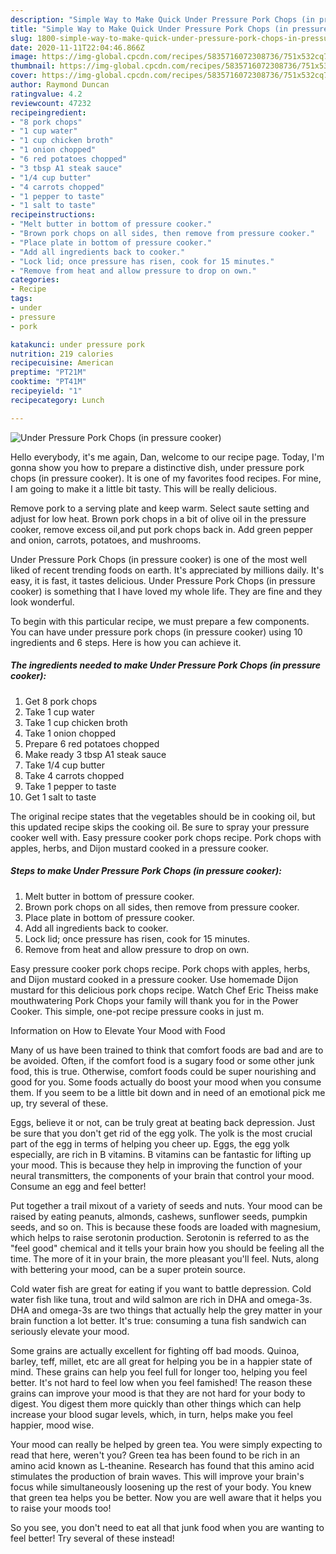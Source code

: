 ```yaml
---
description: "Simple Way to Make Quick Under Pressure Pork Chops (in pressure cooker)"
title: "Simple Way to Make Quick Under Pressure Pork Chops (in pressure cooker)"
slug: 1800-simple-way-to-make-quick-under-pressure-pork-chops-in-pressure-cooker
date: 2020-11-11T22:04:46.866Z
image: https://img-global.cpcdn.com/recipes/5835716072308736/751x532cq70/under-pressure-pork-chops-in-pressure-cooker-recipe-main-photo.jpg
thumbnail: https://img-global.cpcdn.com/recipes/5835716072308736/751x532cq70/under-pressure-pork-chops-in-pressure-cooker-recipe-main-photo.jpg
cover: https://img-global.cpcdn.com/recipes/5835716072308736/751x532cq70/under-pressure-pork-chops-in-pressure-cooker-recipe-main-photo.jpg
author: Raymond Duncan
ratingvalue: 4.2
reviewcount: 47232
recipeingredient:
- "8 pork chops"
- "1 cup water"
- "1 cup chicken broth"
- "1 onion chopped"
- "6 red potatoes chopped"
- "3 tbsp A1 steak sauce"
- "1/4 cup butter"
- "4 carrots chopped"
- "1 pepper to taste"
- "1 salt to taste"
recipeinstructions:
- "Melt butter in bottom of pressure cooker."
- "Brown pork chops on all sides, then remove from pressure cooker."
- "Place plate in bottom of pressure cooker."
- "Add all ingredients back to cooker."
- "Lock lid; once pressure has risen, cook for 15 minutes."
- "Remove from heat and allow pressure to drop on own."
categories:
- Recipe
tags:
- under
- pressure
- pork

katakunci: under pressure pork 
nutrition: 219 calories
recipecuisine: American
preptime: "PT21M"
cooktime: "PT41M"
recipeyield: "1"
recipecategory: Lunch

---
```



![Under Pressure Pork Chops (in pressure cooker)](https://img-global.cpcdn.com/recipes/5835716072308736/751x532cq70/under-pressure-pork-chops-in-pressure-cooker-recipe-main-photo.jpg)

Hello everybody, it's me again, Dan, welcome to our recipe page. Today, I'm gonna show you how to prepare a distinctive dish, under pressure pork chops (in pressure cooker). It is one of my favorites food recipes. For mine, I am going to make it a little bit tasty. This will be really delicious.

Remove pork to a serving plate and keep warm. Select saute setting and adjust for low heat. Brown pork chops in a bit of olive oil in the pressure cooker, remove excess oil,and put pork chops back in. Add green pepper and onion, carrots, potatoes, and mushrooms.

Under Pressure Pork Chops (in pressure cooker) is one of the most well liked of recent trending foods on earth. It's appreciated by millions daily. It's easy, it is fast, it tastes delicious. Under Pressure Pork Chops (in pressure cooker) is something that I have loved my whole life. They are fine and they look wonderful.


To begin with this particular recipe, we must prepare a few components. You can have under pressure pork chops (in pressure cooker) using 10 ingredients and 6 steps. Here is how you can achieve it.

<!--inarticleads1-->

##### The ingredients needed to make Under Pressure Pork Chops (in pressure cooker):

1. Get 8 pork chops
1. Take 1 cup water
1. Take 1 cup chicken broth
1. Take 1 onion chopped
1. Prepare 6 red potatoes chopped
1. Make ready 3 tbsp A1 steak sauce
1. Take 1/4 cup butter
1. Take 4 carrots chopped
1. Take 1 pepper to taste
1. Get 1 salt to taste


The original recipe states that the vegetables should be in cooking oil, but this updated recipe skips the cooking oil. Be sure to spray your pressure cooker well with. Easy pressure cooker pork chops recipe. Pork chops with apples, herbs, and Dijon mustard cooked in a pressure cooker. 

<!--inarticleads2-->

##### Steps to make Under Pressure Pork Chops (in pressure cooker):

1. Melt butter in bottom of pressure cooker.
1. Brown pork chops on all sides, then remove from pressure cooker.
1. Place plate in bottom of pressure cooker.
1. Add all ingredients back to cooker.
1. Lock lid; once pressure has risen, cook for 15 minutes.
1. Remove from heat and allow pressure to drop on own.


Easy pressure cooker pork chops recipe. Pork chops with apples, herbs, and Dijon mustard cooked in a pressure cooker. Use homemade Dijon mustard for this delicious pork chops recipe. Watch Chef Eric Theiss make mouthwatering Pork Chops your family will thank you for in the Power Cooker. This simple, one-pot recipe pressure cooks in just m. 

Information on How to Elevate Your Mood with Food


Many of us have been trained to think that comfort foods are bad and are to be avoided. Often, if the comfort food is a sugary food or some other junk food, this is true. Otherwise, comfort foods could be super nourishing and good for you. Some foods actually do boost your mood when you consume them. If you seem to be a little bit down and in need of an emotional pick me up, try several of these.

Eggs, believe it or not, can be truly great at beating back depression. Just be sure that you don't get rid of the egg yolk. The yolk is the most crucial part of the egg in terms of helping you cheer up. Eggs, the egg yolk especially, are rich in B vitamins. B vitamins can be fantastic for lifting up your mood. This is because they help in improving the function of your neural transmitters, the components of your brain that control your mood. Consume an egg and feel better!

Put together a trail mixout of a variety of seeds and nuts. Your mood can be raised by eating peanuts, almonds, cashews, sunflower seeds, pumpkin seeds, and so on. This is because these foods are loaded with magnesium, which helps to raise serotonin production. Serotonin is referred to as the "feel good" chemical and it tells your brain how you should be feeling all the time. The more of it in your brain, the more pleasant you'll feel. Nuts, along with bettering your mood, can be a super protein source.

Cold water fish are great for eating if you want to battle depression. Cold water fish like tuna, trout and wild salmon are rich in DHA and omega-3s. DHA and omega-3s are two things that actually help the grey matter in your brain function a lot better. It's true: consuming a tuna fish sandwich can seriously elevate your mood. 

Some grains are actually excellent for fighting off bad moods. Quinoa, barley, teff, millet, etc are all great for helping you be in a happier state of mind. These grains can help you feel full for longer too, helping you feel better. It's not hard to feel low when you feel famished! The reason these grains can improve your mood is that they are not hard for your body to digest. You digest them more quickly than other things which can help increase your blood sugar levels, which, in turn, helps make you feel happier, mood wise.

Your mood can really be helped by green tea. You were simply expecting to read that here, weren't you? Green tea has been found to be rich in an amino acid known as L-theanine. Research has found that this amino acid stimulates the production of brain waves. This will improve your brain's focus while simultaneously loosening up the rest of your body. You knew that green tea helps you be better. Now you are well aware that it helps you to raise your moods too!

So you see, you don't need to eat all that junk food when you are wanting to feel better! Try several of these instead!


